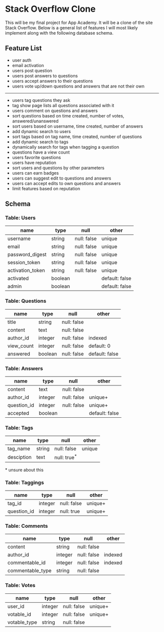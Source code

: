 Stack Overflow Clone
===
This will be my final project for App Academy. It will be a clone of the site Stack Overflow. Below is a general list of features I will most likely implement along with the following database schema.

Feature List
-----
- user auth
- email activation
- users post question
- users post answers to questions
- users accept answers to their questions
- users vote up/down questions and answers that are not their own

------------------------------------------------------------------
- users tag questions they ask
- tag show page lists all questions associated with it
- users comment on questions and answers
- sort questions based on time created, number of votes, answered/unanswered
- sort users based on username, time created, number of answers
- add dynamic search to users
- sort tags based on tag name, time created, number of questions
- add dynamic search to tags
- dynamically search for tags when tagging a question
- questions have a view count
- users favorite questions
- users have reputation
- sort users and questions by other parameters
- users can earn badges
- users can suggest edit to questions and answers
- users can accept edits to own questions and answers
- limit features based on reputation

Schema
-----

### Table: Users
name | type | null | other
--- | --- | --- | ---
username | string | null: false | unique
email | string | null: false | unique
password_digest | string | null: false | unique
session_token | string | null: false | unique
activation_token | string | null: false | unique
activated | boolean |  | default: false
admin | boolean |  | default: false

### Table: Questions
name | type | null | other
--- | --- | --- | ---
title | string | null: false |
content | text | null: false |
author_id | integer | null: false | indexed
view_count | integer | null: false | default: 0
answered | boolean | null: false | default: false

### Table: Answers
name | type | null | other
--- | --- | --- | ---
content | text | null: false |
author_id | integer | null: false | unique+
question_id | integer | null: false | unique+
accepted | boolean |  | default: false

### Table: Tags
name | type | null | other
--- | --- | --- | ---
tag_name | string | null: false | unique
desciption | text | null: true<sup>\*</sup> |
\* unsure about this

### Table: Taggings
name | type | null | other
--- | --- | --- | ---
tag_id | integer | null: false | unique+
question_id | integer | null: true | unique+

### Table: Comments
name | type | null | other
--- | --- | --- | ---
content | string | null: false |
author_id | integer | null: false | indexed
commentable_id | integer | null: false | indexed
commentable_type | string | null: false |

### Table: Votes
name | type | null | other
--- | --- | --- | ---
user_id | integer | null: false | unique+
votable_id | integer | null: false | unique+
votable_type | string | null: false |
